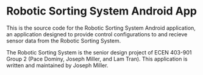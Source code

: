 # Robotic Sorting System Android App
This is the source code for the Robotic Sorting System Android application, an application designed to provide control configurations to and recieve sensor data from the Robotic Sorting System.

The Robotic Sorting System is the senior design project of ECEN 403-901 Group 2 (Pace Dominy, Joseph Miller, and Lam Tran). This application is written and maintained by Joseph Miller.
